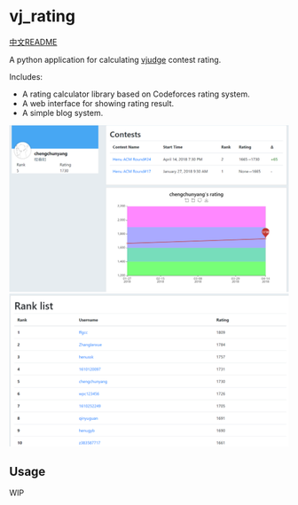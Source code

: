 # vj_rating

[中文README](/README_zh.md)

A python application for calculating [vjudge](https://vjudge.net) contest rating.

Includes:

- A rating calculator library based on Codeforces rating system.
- A web interface for showing rating result.
- A simple blog system.

![user_page](docs/img/user_page.png)
![rank_list_page](docs/img/rank_list_page.png)

## Usage

WIP
